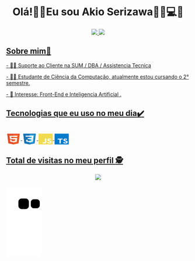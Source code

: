 <h1 align='center'>Olá!👋🏻<b>Eu sou Akio Serizawa👨‍💻💻</b>🧐</h1>

<div align="center">
  <a href="https://github.com/AkioSerizawa">
  <img height="160em" src="https://github-readme-stats.vercel.app/api?username=AkioSerizawa&show_icons=true&theme=tokyonight&include_all_commits=true&count_private=true&border_radius=20"/>
  <img height="160em" src="https://github-readme-stats.vercel.app/api/top-langs/?username=AkioSerizawa&layout=compact&langs_count=7&theme=tokyonight&border_radius=20"/>
</div>
  
## Sobre mim📖
<p> - 👨‍💻 Suporte ao Cliente na SUM / DBA / Assistencia Tecnica </p>
<p> - 👨‍🎓 Estudante de Ciência da Computação, atualmente estou cursando o 2° semestre. </p>
<p> - 🎯 Interesse: Front-End e Inteligencia Artificial . </p>
  
## Tecnologias que eu uso no meu dia✔️
<div style="display: inline_block"><br>
  <img align="center" alt="Akio-HTML" height="30" width="40" src="https://raw.githubusercontent.com/devicons/devicon/master/icons/html5/html5-original.svg">
  <img align="center" alt="Akio-CSS" height="30" width="40" src="https://raw.githubusercontent.com/devicons/devicon/master/icons/css3/css3-original.svg">
  <img align="center" alt="Akio-Js" height="30" width="40" src="https://raw.githubusercontent.com/devicons/devicon/master/icons/javascript/javascript-plain.svg">
  <img align="center" alt="Akio-Ts" height="30" width="40" src="https://raw.githubusercontent.com/devicons/devicon/master/icons/typescript/typescript-plain.svg">
</div>
   
 ## Total de visitas no meu perfil :detective: <br>
 <p align="center"> 
   <img alingn="center" src="https://profile-counter.glitch.me/AkioSerizawa/count.svg" />
 </p>

![Snake animation](https://github.com/AkioSerizawa/AkioSerizawa/blob/output/github-contribution-grid-snake.svg)
